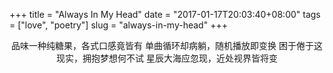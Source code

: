 +++
title = "Always In My Head"
date = "2017-01-17T20:03:40+08:00"
tags = ["love", "poetry"]
slug = "always-in-my-head"
+++

<p style="text-align:center">品味一种纯糖果，各式口感竟皆有
单曲循环却病躺，随机播放即变换
困于倦于这现实，拥抱梦想何不试
星辰大海应忽现，近处视界皆将变</p>
